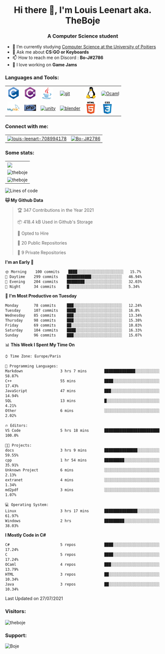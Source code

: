 <h1 align="center">Hi there 👋, I'm Louis Leenart aka. TheBoje</h1>
<h3 align="center">A Computer Science student</h3>

- 🔭 I’m currently studying [Computer Science at the University of Poitiers](http://formations.univ-poitiers.fr/fr/index/autre-diplome-niveau-master-AM/autre-diplome-niveau-master-AM/cmi-informatique-JD2XQGVY.html)
- 💬 Ask me about **CS:GO or Keyboards** <!-- TODO Ajouter un svg d'ergodox -->
- 📫 How to reach me on Discord : **Bo-J#2786**
- 🎯 I love working on **Game Jams**

<h3 align="left">Languages and Tools:</h3>
<p align="center"> 
  <table align="center">
    <tr>
      <td><a href="https://www.cprogramming.com/" target="_blank"> <img src="https://raw.githubusercontent.com/devicons/devicon/master/icons/c/c-original.svg" alt="c" width="40" height="40"/> </a> 
      <td><a href="https://www.w3schools.com/cs/" target="_blank"> <img src="https://raw.githubusercontent.com/devicons/devicon/master/icons/csharp/csharp-original.svg" alt="csharp" width="40" height="40"/> </a> 
      <td><a href="https://www.java.com" target="_blank"> <img src="https://raw.githubusercontent.com/devicons/devicon/master/icons/java/java-original.svg" alt="java" width="40" height="40"/> </a> 
      <td><a href="https://git-scm.com/" target="_blank"> <img src="https://www.vectorlogo.zone/logos/git-scm/git-scm-icon.svg" alt="git" width="40" height="40"/> </a>
      <td><a href="https://www.linux.org/" target="_blank"> <img src="https://raw.githubusercontent.com/devicons/devicon/master/icons/linux/linux-original.svg" alt="linux" width="40" height="40"/> </a> 
      <td><a href="" target="_blank"> <img src="https://ocaml.org/img/OCaml_Sticker.svg" alt="Ocaml" width="40" height="40" style="border-radius: 5px;"/> </a>
    <tr>
      <td><a href="https://www.mysql.com/" target="_blank"> <img src="https://raw.githubusercontent.com/devicons/devicon/master/icons/mysql/mysql-original-wordmark.svg" alt="mysql" width="40" height="40"/> </a>
      <td><a href="https://www.php.net" target="_blank"> <img src="https://raw.githubusercontent.com/devicons/devicon/master/icons/php/php-original.svg" alt="php" width="40" height="40"/> </a>
      <td><a href="https://unity.com/" target="_blank"> <img src="https://www.vectorlogo.zone/logos/unity3d/unity3d-icon.svg" alt="unity" width="40" height="40"/> </a>
      <td><a href="https://www.blender.org/" target="_blank"> <img src="https://download.blender.org/branding/community/blender_community_badge_white.svg" alt="blender" width="40" height="40"/> </a> 
      <td><a href="https://www.w3.org/html/" target="_blank"> <img src="https://raw.githubusercontent.com/devicons/devicon/master/icons/html5/html5-original-wordmark.svg" alt="html5" width="40" height="40"/> </a>
      <td><a href="https://www.w3schools.com/css/" target="_blank"> <img src="https://raw.githubusercontent.com/devicons/devicon/master/icons/css3/css3-original-wordmark.svg" alt="css3" width="40" height="40"/> </a>  
  </table>
  
</p>

<h3 align="left">Connect with me:</h3>
<p align="left">
  <table align="center">
    <tr>
      <td><a href="https://linkedin.com/in/louis-leenart-708994178" target="blank"><img align="center" src="https://cdn.jsdelivr.net/npm/simple-icons@3.0.1/icons/linkedin.svg" alt="louis-leenart-708994178" height="40" width="40"/></a>
      <td><a href="https://discord.gg/Bo-J#2786" target="blank"><img align="center" src="https://cdn.jsdelivr.net/npm/simple-icons@3.0.1/icons/discord.svg" alt="Bo-J#2786" height="40" width="40"/></a> 
  </table>
</p>

<h3 align="left">Some stats:</h3>
<p align="center">
  <table align="center">
    <tr><td><img align="center" src="https://github-readme-stats.vercel.app/api?username=TheBoje&show_icons=true&theme=dark&count_private=true" />
    <tr><td><img align="center" src="https://github-readme-streak-stats.herokuapp.com/?user=theboje&theme=dark&count_private=true&" alt="theboje" />
    <tr><td><img align="center" src="https://github-readme-stats.vercel.app/api/wakatime?username=Bo_J&theme=dark" alt="theboje" />
  </table>
</p>

<!--START_SECTION:waka-->
![Lines of code](https://img.shields.io/badge/From%20Hello%20World%20I%27ve%20Written-570917%20lines%20of%20code-blue)

**🐱 My Github Data** 

> 🏆 347 Contributions in the Year 2021
 > 
> 📦 418.4 kB Used in Github's Storage 
 > 
> 💼 Opted to Hire
 > 
> 📜 20 Public Repositories 
 > 
> 🔑 9 Private Repositories  
 > 
**I'm an Early 🐤** 

```text
🌞 Morning    100 commits    ████░░░░░░░░░░░░░░░░░░░░░   15.7% 
🌆 Daytime    299 commits    ███████████░░░░░░░░░░░░░░   46.94% 
🌃 Evening    204 commits    ████████░░░░░░░░░░░░░░░░░   32.03% 
🌙 Night      34 commits     █░░░░░░░░░░░░░░░░░░░░░░░░   5.34%

```
📅 **I'm Most Productive on Tuesday** 

```text
Monday       78 commits     ███░░░░░░░░░░░░░░░░░░░░░░   12.24% 
Tuesday      107 commits    ████░░░░░░░░░░░░░░░░░░░░░   16.8% 
Wednesday    85 commits     ███░░░░░░░░░░░░░░░░░░░░░░   13.34% 
Thursday     98 commits     ███░░░░░░░░░░░░░░░░░░░░░░   15.38% 
Friday       69 commits     ██░░░░░░░░░░░░░░░░░░░░░░░   10.83% 
Saturday     104 commits    ████░░░░░░░░░░░░░░░░░░░░░   16.33% 
Sunday       96 commits     ███░░░░░░░░░░░░░░░░░░░░░░   15.07%

```


📊 **This Week I Spent My Time On** 

```text
⌚︎ Time Zone: Europe/Paris

💬 Programming Languages: 
Markdown                 3 hrs 7 mins        ██████████████░░░░░░░░░░░   58.87% 
C++                      55 mins             ████░░░░░░░░░░░░░░░░░░░░░   17.43% 
JavaScript               47 mins             ███░░░░░░░░░░░░░░░░░░░░░░   14.94% 
SQL                      13 mins             █░░░░░░░░░░░░░░░░░░░░░░░░   4.21% 
Other                    6 mins              ░░░░░░░░░░░░░░░░░░░░░░░░░   2.02%

🔥 Editors: 
VS Code                  5 hrs 18 mins       █████████████████████████   100.0%

🐱‍💻 Projects: 
docs                     3 hrs 9 mins        ███████████████░░░░░░░░░░   59.55% 
cpp                      1 hr 54 mins        █████████░░░░░░░░░░░░░░░░   35.91% 
Unknown Project          6 mins              ░░░░░░░░░░░░░░░░░░░░░░░░░   2.13% 
extranet                 4 mins              ░░░░░░░░░░░░░░░░░░░░░░░░░   1.34% 
md2pdf                   3 mins              ░░░░░░░░░░░░░░░░░░░░░░░░░   1.07%

💻 Operating System: 
Linux                    3 hrs 17 mins       ███████████████░░░░░░░░░░   61.97% 
Windows                  2 hrs               █████████░░░░░░░░░░░░░░░░   38.03%

```

**I Mostly Code in C#** 

```text
C#                       5 repos             ████░░░░░░░░░░░░░░░░░░░░░   17.24% 
C                        5 repos             ████░░░░░░░░░░░░░░░░░░░░░   17.24% 
OCaml                    4 repos             ███░░░░░░░░░░░░░░░░░░░░░░   13.79% 
HTML                     3 repos             ██░░░░░░░░░░░░░░░░░░░░░░░   10.34% 
Java                     3 repos             ██░░░░░░░░░░░░░░░░░░░░░░░   10.34%

```



 Last Updated on 27/07/2021
<!--END_SECTION:waka-->

<h3 align="left">Visitors:</h3>
<p><img align="center" src="https://visitor-badge.glitch.me/badge?page_id=TheBoje" alt="theboje" /></p>

<h3 align="left">Support:</h3>
<p><a href="https://www.buymeacoffee.com/Boje"> <img align="left" src="https://cdn.buymeacoffee.com/buttons/v2/default-yellow.png" height="50" width="210" alt="Boje" /></a></p>